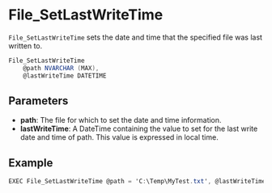 # File_SetLastWriteTime

`File_SetLastWriteTime` sets the date and time that the specified file was last written to.

```csharp
File_SetLastWriteTime
	@path NVARCHAR (MAX),
	@lastWriteTime DATETIME
```

## Parameters

 - **path**: The file for which to set the date and time information.
 - **lastWriteTime**: A DateTime containing the value to set for the last write date and time of path. This value is expressed in local time.

## Example

```csharp
EXEC File_SetLastWriteTime @path = 'C:\Temp\MyTest.txt', @lastWriteTime = '2018-12-05'
```

